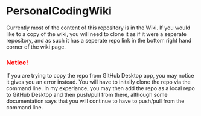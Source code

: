 # PersonalCodingWiki
Currently most of the content of this repository is in the Wiki. If you would like to a copy of the wiki, you will need to clone it as if it were a seperate repository, and as such it has a seperate repo link in the bottom right hand corner of the wiki page. 
<br>
<h3 style='color:red;'>Notice!</h3>
If you are trying to copy the repo from GitHub Desktop app, you may notice it gives you an error instead. You will have to initally clone the repo via the command line. In my experiance, you may then add the repo as a local repo to GitHub Desktop and then push/pull from there, although some documentation says that you will continue to have to push/pull from the command line.
